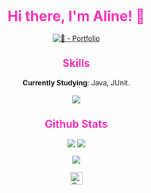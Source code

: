 <div align="center">     
    <h1 style="color: #F834BBFF !important; font-weight: bold">Hi there, I'm Aline! 👋</h1>    
    
[![ 💖 - Portfolio](https://img.shields.io/static/v1?label=+💖&message=Portfolio&color=F834BB&style=for-the-badge)](https://line-em-portfolio.netlify.app)

    
<h2 style="color: #F834BBFF; font-weight: bold">Skills</h1>

<strong>Currently Studying</strong>: Java, JUnit.
<br/>
<br/>
<img src="https://skillicons.dev/icons?i=js,html,css,react,nextjs,astro" />

<!-- tirei o git, tailwind e styled components -->

<h2 style="color: #F834BBFF; font-weight: bold">Github Stats</h1>



![](http://github-profile-summary-cards.vercel.app/api/cards/repos-per-language?username=line-em&theme=radical) ![](http://github-profile-summary-cards.vercel.app/api/cards/stats?username=line-em&theme=radical)

<img src="https://streak-stats.demolab.com?user=line-em&theme=radical&hide_border=true&mode=weekly&card_width=450" />

<!-- 
<div style="display: flex; gap: 20px; justify-content: center; align-items: center">
![](http://github-profile-summary-cards.vercel.app/api/cards/profile-details?username=line-em&theme=omni) 
<img src="https://github-readme-stats.vercel.app/api/top-langs/?username=line-em&hide_border=true&show_icons=true&theme=radical&layout=donut" />
<br />
<img src="https://streak-stats.demolab.com?user=line-em&theme=radical&hide_border=true&mode=weekly&card_width=450" /> -->
<!-- </div> -->
<br />
<br />
<img src="https://raw.githubusercontent.com/Tarikul-Islam-Anik/Animated-Fluent-Emojis/master/Emojis/Animals/Cat%20Face.png" alt="Cat Face" width="25" height="25" />
    
</div>
    
<!---

   <img src="https://readme-typing-svg.demolab.com?font=Dank+Mono&size=18&pause=1000&color=F834BB&center=true&width=435&lines=A+Front-End+Developer+and+a+cat+lover+😺" alt="Typing SVG" />
    [![ 💖 - Portfolio](https://img.shields.io/static/v1?label=+💖&message=Portfolio&color=F834BB&style=for-the-badge)](https://line-em-portfolio.netlify.app)

<h1 style="color: #F834BBFF; font-weight: bold">Design</h1>

<img src="https://skillicons.dev/icons?i=ae,ai,ps,pr" />

<br />

<h1 style="color: #F834BBFF; font-weight: bold">Socials</h1>

<div style="display: flex; gap: 20px; flex-wrap: wrap; justify-content: center; align-items: center">
        <a
            href="https://github.com/line-em"
            target="_blank"
            rel="noopener noreferrer"
        >
            <img
                src="https://skillicons.dev/icons?i=github"
                alt="github"
                height="40"
            />
        </a>
        <a
            href="https://www.linkedin.com/in/alineemily/"
            target="_blank"
            rel="noopener noreferrer"
        >
            <img
                src="https://skillicons.dev/icons?i=linkedin"
                alt="linkedin"
                height="40"
            />
        </a>
        <a
            href="https://www.instagram.com/line.artsy/"
            target="_blank"
            rel="noopener noreferrer"
        >
            <img
                src="https://skillicons.dev/icons?i=instagram"
                alt="instagram"
                height="40"
            />
        </a>
        <a
            href="https://twitter.com/line_artsy"
            target="_blank"
            rel="noopener noreferrer"
        >
        <img
            src="https://skillicons.dev/icons?i=twitter"
            alt="twitter"
            height="40"
        />
    </a>
    <a
        href="https://www.artstation.com/alineemily"
        target="_blank"
        rel="noopener noreferrer"
    >
        <img
            src="https://cdn.worldvectorlogo.com/logos/artstation-1.svg"
            alt="artstation"
            height="40"
        />
    </a>
</div>
--->
